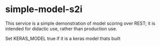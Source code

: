 # simple-model-s2i

This service is a simple demonstration of model scoring over REST; 
it is intended for didactic use, rather than production use.


Set KERAS_MODEL true if it is a keras model thats built